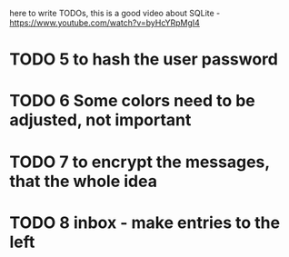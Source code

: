 here to write TODOs,
this is a good video about SQLite - https://www.youtube.com/watch?v=byHcYRpMgI4


# TODO 5 to hash the user password 
# TODO 6 Some colors need to be adjusted, not important
# TODO 7 to encrypt the messages, that the whole idea
# TODO 8 inbox - make entries to the left
